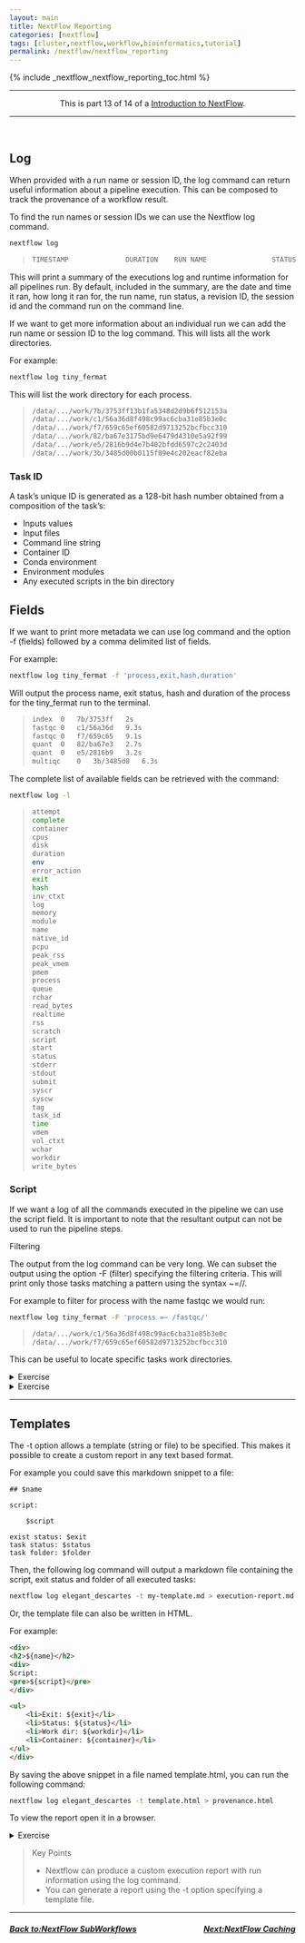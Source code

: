 ```yaml
---
layout: main
title: NextFlow Reporting
categories: [nextflow]
tags: [cluster,nextflow,workflow,bioinformatics,tutorial]
permalink: /nextflow/nextflow_reporting
---
```

{% include _nextflow_nextflow_reporting_toc.html %}


<hr>
<center>This is part 13 of 14 of a <a href="/nextflow/" target="_blank">Introduction to NextFlow</a>.</center>
<hr>

<br>


## Log

When provided with a run name or session ID, the log command can return useful information about a pipeline execution. This can be composed to track the provenance of a workflow result.

To find the run names or session IDs we can use the Nextflow log command.

```bash
nextflow log
```

>```bash
>TIMESTAMP          	DURATION	RUN NAME               	STATUS	REVISION ID	SESSION ID                          	COMMAND
>```

This will print a summary of the executions log and runtime information for all pipelines run. By default, included in the summary, are the date and time it ran, how long it ran for, the run name, run status, a revision ID, the session id and the command run on the command line.

If we want to get more information about an individual run we can add the run name or session ID to the log command. This will lists all the work directories.

For example:

```bash
nextflow log tiny_fermat
```
This will list the work directory for each process.

>```bash
>/data/.../work/7b/3753ff13b1fa5348d2d9b6f512153a
>/data/.../work/c1/56a36d8f498c99ac6cba31e85b3e0c
>/data/.../work/f7/659c65ef60582d9713252bcfbcc310
>/data/.../work/82/ba67e3175bd9e6479d4310e5a92f99
>/data/.../work/e5/2816b9d4e7b402bfdd6597c2c2403d
>/data/.../work/3b/3485d00b0115f89e4c202eacf82eba
>```

### Task ID

A task’s unique ID is generated as a 128-bit hash number obtained from a composition of the task’s:
*   Inputs values
*   Input files
*   Command line string
*   Container ID
*   Conda environment
*   Environment modules
*   Any executed scripts in the bin directory


## Fields

If we want to print more metadata we can use log command and the option -f (fields) followed by a comma delimited list of fields.

For example:


```bash
nextflow log tiny_fermat -f 'process,exit,hash,duration'
```

Will output the process name, exit status, hash and duration of the process for the tiny_fermat run to the terminal.

>```bash
>index	0	7b/3753ff	2s
>fastqc	0	c1/56a36d	9.3s
>fastqc	0	f7/659c65	9.1s
>quant	0	82/ba67e3	2.7s
>quant	0	e5/2816b9	3.2s
>multiqc	0	3b/3485d0	6.3s
>```

The complete list of available fields can be retrieved with the command:

```bash
nextflow log -l
```

>```bash
>attempt
>complete
>container
>cpus
>disk
>duration
>env
>error_action
>exit
>hash
>inv_ctxt
>log
>memory
>module
>name
>native_id
>pcpu
>peak_rss
>peak_vmem
>pmem
>process
>queue
>rchar
>read_bytes
>realtime
>rss
>scratch
>script
>start
>status
>stderr
>stdout
>submit
>syscr
>syscw
>tag
>task_id
>time
>vmem
>vol_ctxt
>wchar
>workdir
>write_bytes
>```

### Script

If we want a log of all the commands executed in the pipeline we can use the script field. It is important to note that the resultant output can not be used to run the pipeline steps.

Filtering

The output from the log command can be very long. We can subset the output using the option -F (filter) specifying the filtering criteria. This will print only those tasks matching a pattern using the syntax ~=/<pattern>/.

For example to filter for process with the name fastqc we would run:


```bash
nextflow log tiny_fermat -F 'process =~ /fastqc/'
```

>```bash
>/data/.../work/c1/56a36d8f498c99ac6cba31e85b3e0c
>/data/.../work/f7/659c65ef60582d9713252bcfbcc310
>```

This can be useful to locate specific tasks work directories.

<details>
  <summary>Exercise</summary>
View run log

Use the Nextflow log command specifying a run name and the fields. name, hash, process and status

```groovy

```  
<details>
  <summary>Solution</summary>
  
```bash
nextflow log elegant_descartes -f name,hash,process,status
```
</details>
</details>

<details>
  <summary>Exercise</summary>
Filter pipeline run log

Use the -F option and a regular expression to filter the for a specific process.

```groovy

```  
<details>
  <summary>Solution</summary>
  
```bash
nextflow log elegant_descartes -f name,hash,process,status -F 'process =~ /multiqc/'
```
</details>
</details>

---

## Templates

The -t option allows a template (string or file) to be specified. This makes it possible to create a custom report in any text based format.

For example you could save this markdown snippet to a file:

```
## $name

script:

    $script

exist status: $exit
task status: $status
task folder: $folder
```

Then, the following log command will output a markdown file containing the script, exit status and folder of all executed tasks:

```bash
nextflow log elegant_descartes -t my-template.md > execution-report.md
```

Or, the template file can also be written in HTML.

For example:

```html
<div>
<h2>${name}</h2>
<div>
Script:
<pre>${script}</pre>
</div>

<ul>
    <li>Exit: ${exit}</li>
    <li>Status: ${status}</li>
    <li>Work dir: ${workdir}</li>
    <li>Container: ${container}</li>
</ul>
</div>
```

By saving the above snippet in a file named template.html, you can run the following command:

```bash
nextflow log elegant_descartes -t template.html > provenance.html
```
To view the report open it in a browser.

<details>
  <summary>Exercise</summary>
Generate an HTML run report

Generate an HTML report for a run using the -t option and the template.html file.

```groovy

```  
<details>
  <summary>Solution</summary>
  
```bash
nextflow log elegant_descartes -t template.html > provenance.html
```
</details>
</details>

> Key Points
>*  Nextflow can produce a custom execution report with run information using the log command.
>*  You can generate a report using the -t option specifying a template file.

---

<h5><a href="/nextflow_varcal/nextflow/nextflow_sub_workflows" style="float: left"><b>Back to:</b>NextFlow SubWorkflows</a>

<a href="/nextflow_varcal/nextflow/nextflow_caching" style="float: right"><b>Next:</b>NextFlow Caching</a></h5>
